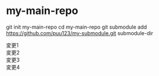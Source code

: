 # my-main-repo

git init my-main-repo
cd my-main-repo
git submodule add https://github.com/puu123/my-submodule.git submodule-dir 

変更1  
変更2  
変更3  
変更4